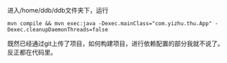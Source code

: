 进入/home/ddb/ddb文件夹下，运行

```
mvn compile && mvn exec:java -Dexec.mainClass="com.yizhu.thu.App" -Dexec.cleanupDaemonThreads=false
```

既然已经通过git上传了项目，如何构建项目，进行依赖配置的部分我就不说了。反正都在代码里。
